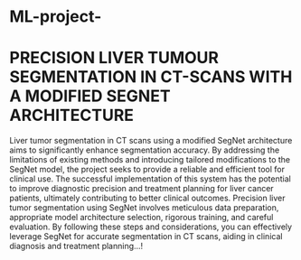 # ML-project-
# PRECISION LIVER TUMOUR SEGMENTATION IN CT-SCANS  WITH A MODIFIED  SEGNET ARCHITECTURE 

Liver tumor segmentation in CT scans using a modified SegNet architecture aims to significantly enhance segmentation accuracy. By addressing the limitations of existing methods and introducing tailored modifications to the SegNet model, the project seeks to provide a reliable and efficient tool for clinical use. The successful implementation of this system has the potential to improve diagnostic precision and treatment planning for liver cancer
patients, ultimately contributing to better clinical outcomes. Precision liver tumor segmentation using SegNet involves meticulous data preparation, appropriate model architecture selection, rigorous training, and careful evaluation. By following these steps and considerations, you can effectively leverage SegNet for accurate segmentation in CT scans, aiding in clinical diagnosis and treatment planning...!
